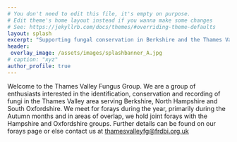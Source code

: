 ```yaml
---
# You don't need to edit this file, it's empty on purpose.
# Edit theme's home layout instead if you wanna make some changes
# See: https://jekyllrb.com/docs/themes/#overriding-theme-defaults
layout: splash
excerpt: "Supporting fungal conservation in Berkshire and the Thames Valley"
header:
 overlay_image: /assets/images/splashbanner_A.jpg
# caption: "xyz"
author_profile: true
---
```

Welcome to the Thames Valley Fungus Group. We are a group of enthusiasts interested in the identification, conservation and recording of fungi in the Thames Valley area serving Berkshire, North Hampshire and South Oxfordshire. We meet for forays during the year, primarily during the Autumn months and in areas of overlap, we hold joint forays with the Hampshire and Oxfordshire groups. Further details can be found on our forays page or else contact us at <thamesvalleyfg@frdbi.org.uk> 
